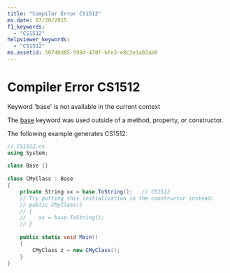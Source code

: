 ```yaml
---
title: "Compiler Error CS1512"
ms.date: 07/20/2015
f1_keywords: 
  - "CS1512"
helpviewer_keywords: 
  - "CS1512"
ms.assetid: 50740d85-598d-478f-bfe3-e8c2e1a02ab8
---
```

# Compiler Error CS1512
Keyword 'base' is not available in the current context  
  
 The [base](../language-reference/keywords/base.md) keyword was used outside of a method, property, or constructor.  
  
 The following example generates CS1512:  
  
```csharp  
// CS1512.cs  
using System;  
  
class Base {}  
  
class CMyClass : Base  
{  
    private String xx = base.ToString();   // CS1512  
    // Try putting this initialization in the constructor instead:  
    // public CMyClass()  
    // {  
    //    xx = base.ToString();  
    // }  
  
    public static void Main()  
    {  
        CMyClass z = new CMyClass();  
    }  
}  
```
